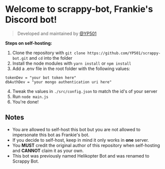 # Welcome to scrappy-bot, Frankie's Discord bot!
> Developed and maintained by [@YP501](https://github.com/YP501)

**Steps on self-hosting:**
1. Clone the repository with `git clone https://github.com/YP501/scrappy-bot.git` and `cd` into the folder
2. Install the node modules with `yarn install` or `npm install`
3. Add a .env file in the root folder with the following values:
```
tokenDev = "your bot token here"
dbAuthDev = "your mongo authentication uri here"
```
4. Tweak the values in `./src/config.json` to match the id's of your server
5. Run `node main.js`
6. You're done!

## Notes
- You are allowed to self-host this bot but you are not allowed to impersonate this bot as Frankie's bot.
- If you decide to self-host, keep in mind it only works in **one** server.
- You **MUST** credit the original author of this repository when self-hosting and **CANNOT** claim it as your own.
- This bot was previously named Helikopter Bot and was renamed to Scrappy Bot.
